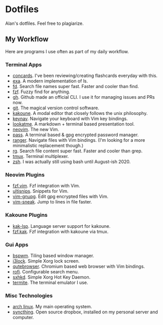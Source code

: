 # Dotfiles
Alan's dotfiles. Feel free to plagiarize.

## My Workflow
Here are programs I use often as part of my daily workflow.

### Terminal Apps
- [concards](https://github.com/alanxoc3/concards). I've been reviewing/creating flashcards everyday with this.
- [exa](https://github.com/ogham/exa). A modern implementation of ls.
- [fd](https://github.com/sharkdp/fd). Search file names super fast. Faster and cooler than find.
- [fzf](https://github.com/junegunn/fzf). Fuzzy find for anything.
- [gh](https://cli.github.com/). Github made an official CLI. I use it for managing issues and PRs now.
- [git](https://git-scm.com/). The magical version control software.
- [kakoune](http://kakoune.org/). A modal editor that closely follows the unix philosophy.
- [keynav](https://github.com/jordansissel/keynav). Navigate your keyboard with Vim key bindings.
- [lookatme](https://github.com/d0c-s4vage/lookatme). A markdown + terminal based presentation tool.
- [neovim](https://neovim.io/). The new Vim.
- [pass](https://www.passwordstore.org/). A terminal based & gpg encrypted password manager.
- [ranger](https://github.com/ranger/ranger). Navigate files with Vim bindings. (I'm looking for a more minimalistic replacement though.)
- [rg](https://github.com/BurntSushi/ripgrep). Search file content super fast. Faster and cooler than grep.
- [tmux](https://github.com/tmux/tmux). Terminal multiplexer.
- [zsh](https://www.zsh.org/). I was actually still using bash until August-ish 2020.

### Neovim Plugins
- [fzf.vim](https://github.com/junegunn/fzf.vim). Fzf integration with Vim.
- [ultisnips](https://github.com/SirVer/ultisnips). Snippets for Vim.
- [vim-gnupg](https://github.com/jamessan/vim-gnupg). Edit gpg encrypted files with Vim.
- [vim-sneak](https://github.com/justinmk/vim-sneak). Jump to lines in file faster.

### Kakoune Plugins
- [kak-lsp](https://github.com/kak-lsp/kak-lsp). Language server support for kakoune.
- [fzf.kak](https://github.com/andreyorst/fzf.kak). Fzf integration with kakoune via tmux.

### Gui Apps
- [bspwm](https://github.com/baskerville/bspwm). Tiling based window manager.
- [i3lock](https://github.com/i3/i3lock). Simple Xorg lock screen.
- [qutebrowser](https://qutebrowser.org/). Chromium based web browser with Vim bindings.
- [rofi](https://github.com/davatorium/rofi). Configurable search menu.
- [sxhkd](https://github.com/baskerville/sxhkd). Simple Xorg Hot Key Daemon.
- [termite](https://github.com/thestinger/termite). The terminal emulator I use.

### Misc Technologies
- [arch linux](https://www.archlinux.org/). My main operating system.
- [syncthing](https://syncthing.net/). Open source dropbox, installed on my personal server and computer.
